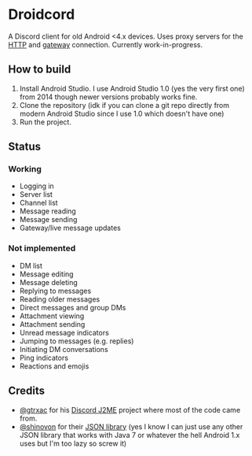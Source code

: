 # Droidcord
A Discord client for old Android <4.x devices. Uses proxy servers for the [HTTP](https://github.com/gtrxAC/discord-j2me/blob/main/proxy) and [gateway](https://github.com/gtrxAC/discord-j2me-server) connection. Currently work-in-progress.

## How to build
1. Install Android Studio. I use Android Studio 1.0 (yes the very first one) from 2014 though newer versions probably works fine.
2. Clone the repository (idk if you can clone a git repo directly from modern Android Studio since I use 1.0 which doesn't have one)
3. Run the project.

## Status
### Working
* Logging in
* Server list
* Channel list
* Message reading
* Message sending
* Gateway/live message updates

### Not implemented
* DM list
* Message editing
* Message deleting
* Replying to messages
* Reading older messages
* Direct messages and group DMs
* Attachment viewing
* Attachment sending
* Unread message indicators
* Jumping to messages (e.g. replies)
* Initiating DM conversations
* Ping indicators
* Reactions and emojis

## Credits
- [@gtrxac](https://github.com/gtrxAC) for his [Discord J2ME](https://github.com/gtrxAC/discord-j2me) project where most of the code came from.
- [@shinovon](https://github.com/shinovon) for their [JSON library](https://github.com/shinovon/NNJSON) (yes I know I can just use any other JSON library that works with Java 7 or whatever the hell Android 1.x uses but I'm too lazy so screw it)